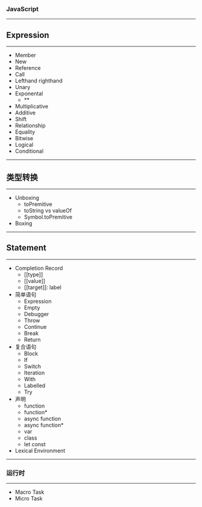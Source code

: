 ### JavaScript

---

## Expression

---

-   Member
-   New
-   Reference
-   Call
-   Lefthand righthand
-   Unary
-   Exponental
    -   \*\*
-   Multiplicative
-   Additive
-   Shift
-   Relationship
-   Equality
-   Bitwise
-   Logical
-   Conditional

---

## 类型转换

---

-   Unboxing
    -   toPremitive
    -   toString vs valueOf
    -   Symbol.toPremitive
-   Boxing

---

## Statement

---

-   Completion Record
    -   [[type]]
    -   [[value]]
    -   [[target]]: label
-   简单语句
    -   Expression
    -   Empty
    -   Debugger
    -   Throw
    -   Continue
    -   Break
    -   Return
-   复合语句
    -   Block
    -   If
    -   Switch
    -   Iteration
    -   With
    -   Labelled
    -   Try
-   声明
    -   function
    -   function\*
    -   async function
    -   async function\*
    -   var
    -   class
    -   let const
-   Lexical Environment

---

### 运行时

---

-   Macro Task
-   Micro Task
